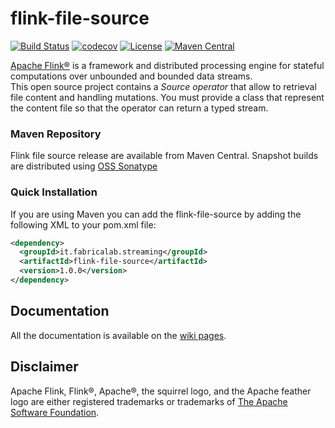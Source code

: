 # flink-file-source
[![Build Status](https://img.shields.io/travis/Fabricalab/streaming-flink-file-source.svg?branch=master&style=flat-square&logo=travis)](https://travis-ci.org/fabricalab/streaming-flink-file-source)
[![codecov](https://img.shields.io/codecov/c/github/fabricalab/streaming-flink-file-source/master?style=flat-square&logo=codecov)](https://codecov.io/gh/fabricalab/streaming-flink-file-source)
[![License](https://img.shields.io/badge/license-Apache%202.0-blue.svg?style=flat-square)](https://opensource.org/licenses/Apache-2.0)
[![Maven Central](https://img.shields.io/maven-central/v/it.fabricalab.streaming/flink-file-source.svg?label=Maven%20Central)](https://search.maven.org/search?q=g:%22it.fabricalab.streaming%22%20AND%20a:%22flink-file-source%22)

[Apache Flink®](https://flink.apache.org/) is a framework and distributed processing engine for stateful computations over unbounded and bounded data streams.  
This open source project contains a *Source operator* that allow to retrieval file content and handling mutations.
You must provide a class that represent the content file so that the operator can return a typed stream.

### Maven Repository
Flink file source release are available from Maven Central. Snapshot builds are distributed using [OSS Sonatype](https://oss.sonatype.org/content/repositories/snapshots/it/fabricalab/streaming)

### Quick Installation
If you are using Maven you can add the flink-file-source by adding the following XML to your pom.xml file:

```xml
<dependency>
  <groupId>it.fabricalab.streaming</groupId>
  <artifactId>flink-file-source</artifactId>
  <version>1.0.0</version>
</dependency>
```

## Documentation
All the documentation is available on the [wiki pages](https://github.com/fabricalab/streaming-flink-file-source/wiki/Listen-a-file).

## Disclaimer
Apache Flink, Flink®, Apache®, the squirrel logo, and the Apache feather logo are either registered trademarks or trademarks of [The Apache Software Foundation](http://apache.org).
